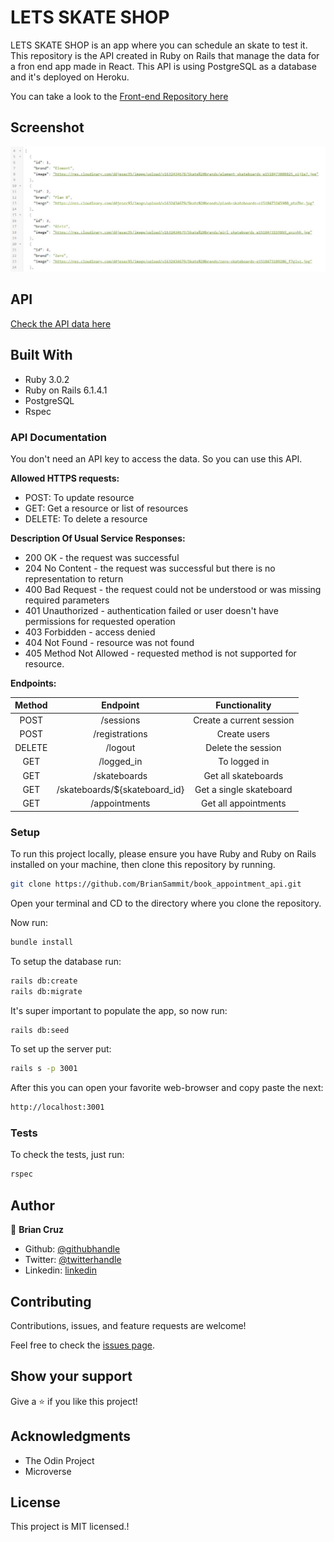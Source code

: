 # LETS SKATE SHOP

LETS SKATE SHOP is an app where you can schedule an skate to test it. This repository is the API created in Ruby on Rails that manage the data for a fron end app made in React. 
This API is using PostgreSQL as a database and it's deployed on Heroku.

You can take a look to the [Front-end Repository here](https://github.com/BrianSammit/book_appointment_react)

## Screenshot

![](app/assets/images/Capture.JPG)

## API

<a href="https://skate-store-api.herokuapp.com">Check the API data here</a>

## Built With

- Ruby 3.0.2
- Ruby on Rails  6.1.4.1
- PostgreSQL
- Rspec

### API Documentation

You don't need an API key to access the data. So you can use this API.


**Allowed HTTPS requests:**

- POST: To update resource
- GET: Get a resource or list of resources
- DELETE: To delete a resource

**Description Of Usual Service Responses:**

- 200 OK - the request was successful
- 204 No Content - the request was successful but there is no representation to return
- 400 Bad Request - the request could not be understood or was missing required parameters
- 401 Unauthorized - authentication failed or user doesn't have permissions for requested operation
- 403 Forbidden - access denied
- 404 Not Found - resource was not found
- 405 Method Not Allowed - requested method is not supported for resource.

**Endpoints:**

| Method | Endpoint | Functionality |
|:------:|:--------:|:-------------:|
|POST    |/sessions|Create a current session|
|POST    |/registrations|Create users|
|DELETE    |/logout|Delete the session|
|GET     |/logged_in|To logged in|
|GET     |/skateboards| Get all skateboards|
|GET  |/skateboards/${skateboard_id}| Get a single skateboard|
|GET     |/appointments      |Get all appointments|

### Setup

To run this project locally, please ensure you have Ruby and Ruby on Rails installed on your machine, then clone this repository by running.

```bash
git clone https://github.com/BrianSammit/book_appointment_api.git
```
Open your terminal and CD to the directory where you clone the repository.

Now run:

```bash
bundle install
```

To setup the database run:

```bash
rails db:create
rails db:migrate
```
It's super important to populate the app, so now run:

```bash
rails db:seed
```
To set up the server put:
```bash
rails s -p 3001
```
After this you can open your favorite web-browser and copy paste the next:

```bash
http://localhost:3001
```

### Tests

To check the tests, just run:

```bash
rspec
```


## Author

👤 **Brian Cruz**

- Github: [@githubhandle](https://github.com/BrianSammit)
- Twitter: [@twitterhandle](https://twitter.com/cruzsammit)
- Linkedin: [linkedin](https://www.linkedin.com/in/brian-sammit-cruz-rodriguez-5877551a8/)

## Contributing

Contributions, issues, and feature requests are welcome!

Feel free to check the [issues page](https://github.com/BrianSammit/React_bookstore/issues).

## Show your support

Give a ⭐️ if you like this project!

## Acknowledgments

- The Odin Project
- Microverse

## License

This project is MIT licensed.!
